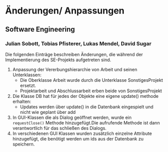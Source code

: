 # Änderungen/ Anpassungen
## Software Engineering
### Julian Sobott, Tobias Pfisterer, Lukas Mendel, David Sugar

Die folgenden Einträge beschreiben Änderungen, die während der Implementierung
des SE-Projekts aufgetreten sind.

1. Anpassung der Vererbungshierarchie von Arbeit und seinen Unterklassen:
	* Die Oberklasse Arbeit wurde durch die Unterklasse SonstigesProjekt ersetzt.
	* Projektarbeit und Abschlussarbeit erben beide von SonstigesProjekt
2. Die Klasse DB hat für jedes der Objekte eine eigene update() methode erhalten:
	* Updates werden über update() in die Datenbank eingespielt und nicht wie geplant über add
3. In GUI-Klassen die als Dialog geöffnet werden, wurde ein `requestClose()` Methode hinzugefügt.Die aufrufende Methode ist dann verantwortlich für das schließen des Dialogs.
4. In verschiedenen GUI Klassen wurden zusätzlich einzelne Attribute hinzugefügt, die benötigt werden um ids aus der Datenbank zu speichern.

